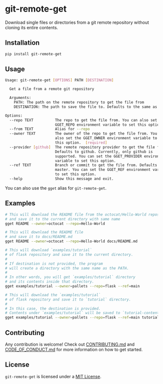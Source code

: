 # git-remote-get

Download single files or directories from a git remote repository without cloning its entire contents.

## Installation

```bash
pip install git-remote-get
```

## Usage

```bash
Usage: git-remote-get [OPTIONS] PATH [DESTINATION]

  Get a file from a remote git repository

  Arguments:     
    PATH: The path on the remote repository to get the file from
    DESTINATION: The path to save the file to. Defaults to the same as the path.

Options:
  --repo TEXT          The repo to get the file from. You can also set the
                       GGET_REPO environment variable to set this option.
  --from TEXT          Alias for --repo
  --owner TEXT         The owner of the repo to get the file from. You can
                       also set the GGET_OWNER environment variable to set
                       this option.  [required]
  --provider [github]  The remote repository provider to get the file from.
                       Defaults to github. Currently, only github is
                       supported. You can set the GGET_PROVIDER environment
                       variable to set this option.
  --ref TEXT           Branch or commit to get the file from. Defaults to
                       master. You can set the GGET_REF environment variable
                       to set this option.
  --help               Show this message and exit.
```

You can also use the `gget` alias for `git-remote-get`.

## Examples

```bash
# This will download the README file from the octocat/Hello-World repository
# and save it to the current directory with same name
gget README --owner=octocat --repo=Hello-World

# This will download the README file
# and save it to docs/README.md
gget README --owner=octocat --repo=Hello-World docs/README.md

# This will download `examples/tutorial`
# of flask repository and save it to the current directory.
#
# If destination is not provided, the program
# will create a directory with the same name as the PATH.
#
# In other words, you will get `examples/tutorial` directory
# and its contents inside that directory.
gget examples/tutorial --owner=pallets --repo=flask --ref=main

# This will download the `examples/tutorial`
# of flask repository and save it to `tutorial` directory.
#
# In this case, the destination is provided.
# Contents under `examples/tutorial` will be saved to `tutorial-contents` directory.
gget examples/tutorial --owner=pallets --repo=flask --ref=main tutorial-contents
```

## Contributing

Any contribution is welcome! Check out [CONTRIBUTING.md](https://github.com/01Joseph-Hwang10/git-remote-get/blob/master/.github/CONTRIBUTING.md) and [CODE_OF_CONDUCT.md](https://github.com/01Joseph-Hwang10/git-remote-get/blob/master/.github/CODE_OF_CONDUCT.md) for more information on how to get started.

## License

`git-remote-get` is licensed under a [MIT License](https://github.com/01Joseph-Hwang10/git-remote-get/blob/master/LICENSE).
